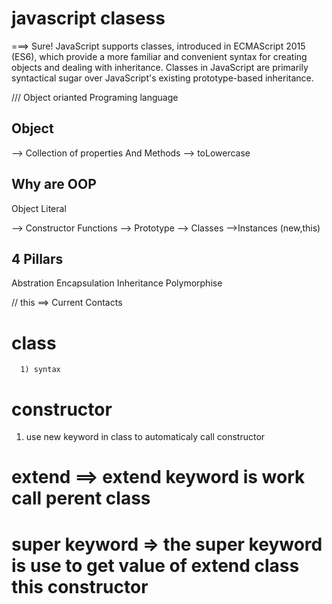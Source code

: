 # javascript clasess

===>
Sure! JavaScript supports classes, introduced in ECMAScript 2015 (ES6), which provide a more familiar and convenient syntax for creating objects and dealing with inheritance. Classes in JavaScript are primarily syntactical sugar over JavaScript's existing prototype-based inheritance.

/// Object orianted Programing language

## Object

--> Collection of properties And Methods
--> toLowercase

## Why are OOP

Object Literal

--> Constructor Functions
--> Prototype
--> Classes
-->Instances (new,this)

## 4 Pillars

Abstration
Encapsulation
Inheritance
Polymorphise

// this ==> Current Contacts
# class 
      1) syntax
# constructor 
1) use new keyword in class to automaticaly call constructor 

# extend ==> extend keyword is work call perent class
# super keyword => the super keyword is use to get value of extend class this constructor


